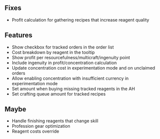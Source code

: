 ## Fixes

- Profit calculation for gathering recipes that increase reagent quality

## Features

- Show checkbox for tracked orders in the order list
- Cost breakdown by reagent in the tooltip
- Show profit per resourcefulness/multicraft/ingenuity point
- Include ingenuity in profit/concentration calculation
- Update concentration cost in experimentation mode and on unclaimed orders
- Allow enabling concentration with insufficient currency in experimentation mode
- Set amount when buying missing tracked reagents in the AH
- Set crafting queue amount for tracked recipes

## Maybe

- Handle finishing reagents that change skill
- Profession gear optimization
- Reagent costs override